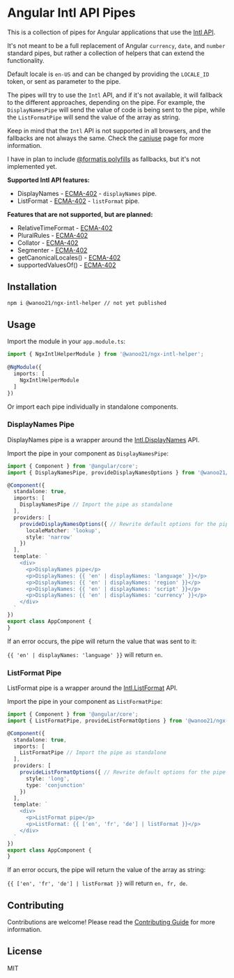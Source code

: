 # Angular Intl API Pipes

This is a collection of pipes for Angular applications that use the [Intl API](https://developer.mozilla.org/en-US/docs/Web/JavaScript/Reference/Global_Objects/Intl).

It's not meant to be a full replacement of Angular `currency`, `date`, and `number` standard pipes,
but rather a collection of helpers that can extend the functionality.

Default locale is `en-US` and can be changed by providing the `LOCALE_ID` token, or sent as parameter to the pipe.

The pipes will try to use the `Intl` API, and if it's not available, it will fallback to the different approaches, depending on the pipe.
For example, the `DisplayNamesPipe` will send the value of code is being sent to the pipe, while the `ListFormatPipe` will send the value of the array as string.

Keep in mind that the `Intl` API is not supported in all browsers, and the fallbacks are not always the same. 
Check the [caniuse](https://caniuse.com/?search=intl) page for more information.

I have in plan to include [@formatjs polyfills](https://formatjs.io/docs/polyfills) as fallbacks, but it's not implemented yet.

**Supported Intl API features:**
* DisplayNames - [ECMA-402](https://tc39.es/ecma402/#sec-intl-displaynames-constructor) - `displayNames` pipe.
* ListFormat - [ECMA-402](https://tc39.es/ecma402/#sec-intl-listformat-constructor) - `listFormat` pipe.

**Features that are not supported, but are planned:**
* RelativeTimeFormat - [ECMA-402](https://tc39.es/ecma402/#sec-intl-relativetimeformat-constructor)
* PluralRules  - [ECMA-402](https://tc39.es/ecma402/#sec-intl-pluralrules-constructor)
* Collator  - [ECMA-402](https://tc39.es/ecma402/#sec-intl-collator-constructor)
* Segmenter  - [ECMA-402](https://tc39.es/ecma402/#sec-intl-segmenter-constructor)
* getCanonicalLocales()  - [ECMA-402](https://tc39.es/ecma402/#sec-intl.getcanonicallocales)
* supportedValuesOf()  - [ECMA-402](https://tc39.es/ecma402/#sec-intl.supportedvaluesof)

## Installation

```bash
npm i @wanoo21/ngx-intl-helper // not yet published
```

## Usage

Import the module in your `app.module.ts`:

```ts
import { NgxIntlHelperModule } from '@wanoo21/ngx-intl-helper';
 
@NgModule({
  imports: [
    NgxIntlHelperModule
  ]
})
```
Or import each pipe individually in standalone components.

### DisplayNames Pipe

DisplayNames pipe is a wrapper around the [Intl.DisplayNames](https://developer.mozilla.org/en-US/docs/Web/JavaScript/Reference/Global_Objects/Intl/DisplayNames) API.

Import the pipe in your component as `DisplayNamesPipe`:

```typescript
import { Component } from '@angular/core';
import { DisplayNamesPipe, provideDisplayNamesOptions } from '@wanoo21/ngx-intl-helper';

@Component({
  standalone: true,
  imports: [
    DisplayNamesPipe // Import the pipe as standalone
  ],
  providers: [
    provideDisplayNamesOptions({ // Rewrite default options for the pipe
      localeMatcher: 'lookup',
      style: 'narrow'
    })
  ],
  template: `
    <div>
      <p>DisplayNames pipe</p>
      <p>DisplayNames: {{ 'en' | displayNames: 'language' }}</p>
      <p>DisplayNames: {{ 'en' | displayNames: 'region' }}</p>
      <p>DisplayNames: {{ 'en' | displayNames: 'script' }}</p>
      <p>DisplayNames: {{ 'en' | displayNames: 'currency' }}</p>
    </div>
  `
})
export class AppComponent {
}
```

If an error occurs, the pipe will return the value that was sent to it:

`{{ 'en' | displayNames: 'language' }}` will return `en`.

### ListFormat Pipe

ListFormat pipe is a wrapper around the [Intl.ListFormat](https://developer.mozilla.org/en-US/docs/Web/JavaScript/Reference/Global_Objects/Intl/ListFormat) API.

Import the pipe in your component as `ListFormatPipe`:

```typescript
import { Component } from '@angular/core';
import { ListFormatPipe, provideListFormatOptions } from '@wanoo21/ngx-intl-helper';

@Component({
  standalone: true,
  imports: [
    ListFormatPipe // Import the pipe as standalone
  ],
  providers: [
    provideListFormatOptions({ // Rewrite default options for the pipe
      style: 'long', 
      type: 'conjunction'
    })
  ],
  template: `
    <div>
      <p>ListFormat pipe</p>
      <p>ListFormat: {{ ['en', 'fr', 'de'] | listFormat }}</p>
    </div>
  `
})
export class AppComponent {
}
```

If an error occurs, the pipe will return the value of the array as string:

`{{ ['en', 'fr', 'de'] | listFormat }}` will return `en, fr, de`.

## Contributing

Contributions are welcome! Please read the [Contributing Guide](CONTRIBUTING.md) for more information.


## License

MIT
